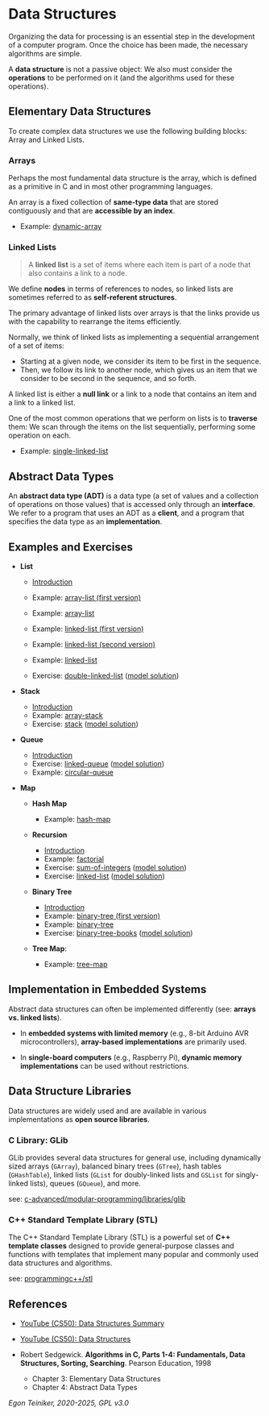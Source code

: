# Data Structures

Organizing the data for processing is an essential step in the development 
of a computer program. Once the choice has been made, the necessary algorithms 
are simple.

A **data structure** is not a passive object: We also must consider the 
**operations** to be performed on it (and the algorithms used for these 
operations).


## Elementary Data Structures

To create complex data structures we use the following building blocks: 
Array and Linked Lists.

### Arrays
Perhaps the most fundamental data structure is the array, which is defined 
as a primitive in C and in most other programming languages.

An array is a fixed collection of **same-type data** that are stored 
contiguously and that are **accessible by an index**.

* Example: [dynamic-array](array/dynamic-array/)

### Linked Lists

> A **linked list** is a set of items where each item is part of 
> a node that also contains a link to a node.

We define **nodes** in terms of references to nodes, so linked lists 
are sometimes referred to as **self-referent structures**.

The primary advantage of linked lists over arrays is that the links 
provide us with the capability to rearrange the items efficiently.

Normally, we think of linked lists as implementing a sequential 
arrangement of a set of items: 
* Starting at a given node, we consider its item to be first in 
    the sequence. 
* Then, we follow its link to another node, which gives us an item 
    that we consider to be second in the sequence, and so forth.

A linked list is either a **null link** or a link to a node that 
contains an item and a link to a linked list.

One of the most common operations that we perform on lists is to 
**traverse** them: We scan through the items on the list sequentially, 
performing some operation on each.

* Example: [single-linked-list](linked-list/single-linked-list/)


## Abstract Data Types

An **abstract data type (ADT)** is a data type (a set of values and a 
collection of operations on those values) that is accessed only through 
an **interface**. We refer to a program that uses an ADT as a **client**, 
and a program that specifies the data type as an **implementation**.


## Examples and Exercises

* **List**
    * [Introduction](list/README.md)
    * Example: [array-list (first version)](list/array-list-version1/)
    * Example: [array-list](list/array-list)

    * Example: [linked-list (first version)](list/linked-list-version1/)
    * Example: [linked-list (second version)](list/linked-list-version2/) 
    * Example: [linked-list](list/linked-list/)

    * Exercise: [double-linked-list](list/double-linked-list-exercise/) ([model solution](list/double-linked-list))

* **Stack**
    * [Introduction](stack/README.md)
    * Example: [array-stack](stack/array-stack/)
    * Exercise: [stack](stack/linked-stack-exercise) 
            ([model solution](stack/linked-stack))
            
* **Queue** 
    * [Introduction](queue/README.md)
    * Exercise: [linked-queue](queue/linked-queue-exercise) 
            ([model solution](queue/linked-queue))
    * Example: [circular-queue](queue/circular-queue/)        

* **Map**

    * **Hash Map**
        * Example: [hash-map](map/hash-map/)

    * **Recursion**
        * [Introduction](recursion/)
        * Example: [factorial](recursion/factorial/)
        * Exercise: [sum-of-integers](recursion/sum-of-integers-exercise/) 
                ([model solution](recursion/sum-of-integers))
        * Exercise: [linked-list](recursion/linked-list-exercise/) 
                ([model solution](recursion/linked-list))

    * **Binary Tree**
        * [Introduction](tree/README.md)
        * Example: [binary-tree (first version)](tree/binary-tree-version1/)
        * Example: [binary-tree](tree/binary-tree)
        * Exercise: [binary-tree-books](tree/binary-tree-books-exercise/) 
                ([model solution](tree/binary-tree-books))

    * **Tree Map**: 
        * Example: [tree-map](map/tree-map/)


## Implementation in Embedded Systems

Abstract data structures can often be implemented differently (see: **arrays vs. linked lists**).

* In **embedded systems with limited memory** (e.g., 8-bit Arduino AVR microcontrollers), 
    **array-based implementations** are primarily used.

* In **single-board computers** (e.g., Raspberry Pi), **dynamic memory implementations** can 
    be used without restrictions.


## Data Structure Libraries

Data structures are widely used and are available in various implementations 
as **open source libraries**.


### C Library: GLib 

GLib provides several data structures for general use, including dynamically 
sized arrays (`GArray`), balanced binary trees (`GTree`), hash tables 
(`GHashTable`), linked lists (`GList` for doubly-linked lists and `GSList` 
for singly-linked lists), queues (`GQueue`), and more. 

see: [c-advanced/modular-programming/libraries/glib](../../programming-c/c-advanced/modular-programming/libraries/glib/)


### C++ Standard Template Library (STL)

The C++ Standard Template Library (STL) is a powerful set of **C++ template classes** designed 
to provide general-purpose classes and functions with templates that implement many popular 
and commonly used data structures and algorithms.

see: [programmingc++/stl](../../programming-c++/stl/)


## References
* [YouTube (CS50): Data Structures Summary](https://youtu.be/3uGchQbk7g8)
* [YouTube (CS50): Data Structures](https://youtu.be/0euvEdPwQnQ?si=6P1fqGo5zsP9WsZu)

* Robert Sedgewick. **Algorithms in C, Parts 1-4: Fundamentals, Data Structures, Sorting, Searching**. Pearson Education, 1998 
    * Chapter 3: Elementary Data Structures
    * Chapter 4: Abstract Data Types
                 
*Egon Teiniker, 2020-2025, GPL v3.0*                       
